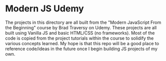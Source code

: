 # Modern JS Udemy
The projects in this directory are all built from the "Modern JavaScript From the Beginning" course by Brad Traversy on Udemy.  These projects are all built using Vanilla JS and basic HTML/CSS (no frameworks).  Most of the code is copied from the project tutorials within the course to solidify the various concepts learned.  My hope is that this repo will be a good place to reference code/ideas in the future once I begin building JS projects of my own. 